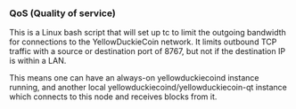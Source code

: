 ### QoS (Quality of service) ###

This is a Linux bash script that will set up tc to limit the outgoing bandwidth for connections to the YellowDuckieCoin network. It limits outbound TCP traffic with a source or destination port of 8767, but not if the destination IP is within a LAN.

This means one can have an always-on yellowduckiecoind instance running, and another local yellowduckiecoind/yellowduckiecoin-qt instance which connects to this node and receives blocks from it.

